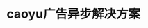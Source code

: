 # caoyu广告异步解决方案
<script src="../../source/j/core.js"></script>
<script src="../../source/j/ad/reset.js"></script>
<div class="example_container">
    <style class="example_css">
    .adposter_6216{
    	width: 100%;
    	height: 90px;
    }
    .async-ad{
    	background:url(http://www.weather.com.cn/m2/i/index/loading.gif) center center no-repeat;
    	background-color: #eee;
    	font-size: 0;
    }
    </style>
    <div class="example_html">
       	<div class="adposter_6216"> 
		<script>WR_PARAMETER.WR_AD_DATA={"show":"true","type":"CODE","files":[{"file":null,"link":"","IsFlash":"img"}],"code":"%3Cscript+type%3D%22text%2Fjavascript%22+src%3D%22http%3A%2F%2Fad.321tq.com%2Fex%3Fposid%3D10000_002_07%22%3E%3C%2Fscript%3E","closebutton":true,"closetime":false,"under_file":true,"under_or_up":true,"toppx":40,"width":"980","height":"90","width_under":20,"pagewidth":960,"min_screen_w":1024,"opacity":0.9,"staytime":5,"speed":2,"videotitle":"","bgcolor":"000","bdcolor":"000","filepath":"http:\/\/poster.weather.com.cn\/p_files\/player\/player.swf","autostart":true,"repeat":"none","ratingimg":"http:\/\/poster.weather.com.cn\/a.gif?i=&p=6216&pos=0&ch=500&act=1361&order=641&contract=182&host=153&ck=9053","direct":[]};WRATING.PLAY.ACTION(WR_PARAMETER.WR_AD_DATA);</script> 
		</div> 
    </div>
    <script class="example_js">
    
    </script>
</div>